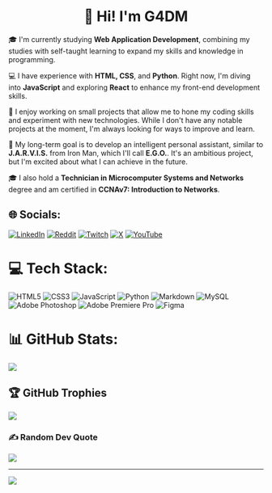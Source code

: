 [](totoro.gif)

<h1 align="center">👋 Hi! I'm G4DM</h1>

🎓 I'm currently studying **Web Application Development**, combining my studies with self-taught learning to expand my skills and knowledge in programming.

💻 I have experience with **HTML, CSS**, and **Python**. Right now, I'm diving into **JavaScript** and exploring **React** to enhance my front-end development skills.

🚀 I enjoy working on small projects that allow me to hone my coding skills and experiment with new technologies. While I don't have any notable projects at the moment, I'm always looking for ways to improve and learn.

🤖 My long-term goal is to develop an intelligent personal assistant, similar to **J.A.R.V.I.S.** from Iron Man, which I'll call **E.G.O.**. It's an ambitious project, but I'm excited about what I can achieve in the future.

🎓 I also hold a **Technician in Microcomputer Systems and Networks** degree and am certified in **CCNAv7: Introduction to Networks**.



## 🌐 Socials:
[![LinkedIn](https://img.shields.io/badge/LinkedIn-%230077B5.svg?logo=linkedin&logoColor=white)]((https://www.linkedin.com/in/gabriel-daniel-manea-82b246216/)) [![Reddit](https://img.shields.io/badge/Reddit-%23FF4500.svg?logo=Reddit&logoColor=white)](https://reddit.com/user/G4DM_) [![Twitch](https://img.shields.io/badge/Twitch-%239146FF.svg?logo=Twitch&logoColor=white)](https://twitch.tv/g4dm) [![X](https://img.shields.io/badge/X-black.svg?logo=X&logoColor=white)](https://x.com/G4DM_) [![YouTube](https://img.shields.io/badge/YouTube-%23FF0000.svg?logo=YouTube&logoColor=white)](https://youtube.com/@gabimanea6419) 

# 💻 Tech Stack:
![HTML5](https://img.shields.io/badge/html5-%23E34F26.svg?style=for-the-badge&logo=html5&logoColor=white) ![CSS3](https://img.shields.io/badge/css3-%231572B6.svg?style=for-the-badge&logo=css3&logoColor=white) ![JavaScript](https://img.shields.io/badge/javascript-%23323330.svg?style=for-the-badge&logo=javascript&logoColor=%23F7DF1E) ![Python](https://img.shields.io/badge/python-3670A0?style=for-the-badge&logo=python&logoColor=ffdd54) ![Markdown](https://img.shields.io/badge/markdown-%23000000.svg?style=for-the-badge&logo=markdown&logoColor=white) ![MySQL](https://img.shields.io/badge/mysql-4479A1.svg?style=for-the-badge&logo=mysql&logoColor=white) ![Adobe Photoshop](https://img.shields.io/badge/adobe%20photoshop-%2331A8FF.svg?style=for-the-badge&logo=adobe%20photoshop&logoColor=white) ![Adobe Premiere Pro](https://img.shields.io/badge/Adobe%20Premiere%20Pro-9999FF.svg?style=for-the-badge&logo=Adobe%20Premiere%20Pro&logoColor=white) ![Figma](https://img.shields.io/badge/figma-%23F24E1E.svg?style=for-the-badge&logo=figma&logoColor=white)
# 📊 GitHub Stats:
![](https://github-readme-stats.vercel.app/api/top-langs/?username=G4DM&theme=dark&hide_border=false&include_all_commits=true&count_private=true&layout=compact)

## 🏆 GitHub Trophies
![](https://github-profile-trophy.vercel.app/?username=G4DM&theme=radical&no-frame=false&no-bg=false&margin-w=4)

### ✍️ Random Dev Quote
![](https://quotes-github-readme.vercel.app/api?type=horizontal&theme=merko)

---
[![](https://visitcount.itsvg.in/api?id=G4DM&icon=6&color=3)](https://visitcount.itsvg.in)

<!-- Proudly created with GPRM ( https://gprm.itsvg.in ) -->

